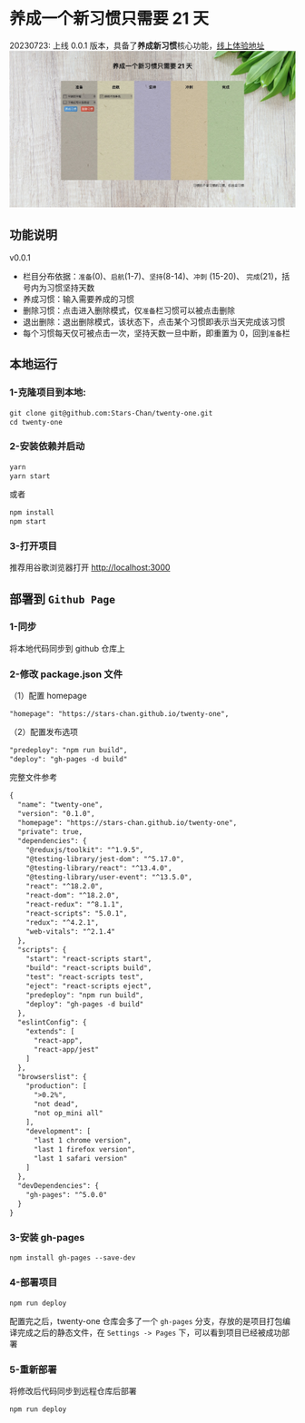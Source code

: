 # 养成一个新习惯只需要 21 天

20230723: 上线 0.0.1 版本，具备了**养成新习惯**核心功能，[线上体验地址](https://stars-chan.github.io/twenty-one/)
![Alt text](home.jpg)

## 功能说明

v0.0.1

- 栏目分布依据：`准备`(0)、`启航`(1-7)、`坚持`(8-14)、`冲刺` (15-20)、 `完成`(21)，括号内为习惯坚持天数
- 养成习惯：输入需要养成的习惯
- 删除习惯：点击进入删除模式，仅`准备`栏习惯可以被点击删除
- 退出删除：退出删除模式，该状态下，点击某个习惯即表示当天完成该习惯
- 每个习惯每天仅可被点击一次，坚持天数一旦中断，即重置为 0，回到`准备`栏

## 本地运行

### 1-克隆项目到本地:

```
git clone git@github.com:Stars-Chan/twenty-one.git
cd twenty-one
```

### 2-安装依赖并启动

```
yarn
yarn start
```

或者

```
npm install
npm start
```

### 3-打开项目

推荐用谷歌浏览器打开 [http://localhost:3000](http://localhost:3000)

## 部署到 `Github Page`

### 1-同步

将本地代码同步到 github 仓库上

### 2-修改 package.json 文件

（1）配置 homepage

```
"homepage": "https://stars-chan.github.io/twenty-one",

```

（2）配置发布选项

```
"predeploy": "npm run build",
"deploy": "gh-pages -d build"
```

完整文件参考

```
{
  "name": "twenty-one",
  "version": "0.1.0",
  "homepage": "https://stars-chan.github.io/twenty-one",
  "private": true,
  "dependencies": {
    "@reduxjs/toolkit": "^1.9.5",
    "@testing-library/jest-dom": "^5.17.0",
    "@testing-library/react": "^13.4.0",
    "@testing-library/user-event": "^13.5.0",
    "react": "^18.2.0",
    "react-dom": "^18.2.0",
    "react-redux": "^8.1.1",
    "react-scripts": "5.0.1",
    "redux": "^4.2.1",
    "web-vitals": "^2.1.4"
  },
  "scripts": {
    "start": "react-scripts start",
    "build": "react-scripts build",
    "test": "react-scripts test",
    "eject": "react-scripts eject",
    "predeploy": "npm run build",
    "deploy": "gh-pages -d build"
  },
  "eslintConfig": {
    "extends": [
      "react-app",
      "react-app/jest"
    ]
  },
  "browserslist": {
    "production": [
      ">0.2%",
      "not dead",
      "not op_mini all"
    ],
    "development": [
      "last 1 chrome version",
      "last 1 firefox version",
      "last 1 safari version"
    ]
  },
  "devDependencies": {
    "gh-pages": "^5.0.0"
  }
}
```

### 3-安装 gh-pages

```
npm install gh-pages --save-dev
```

### 4-部署项目

```
npm run deploy
```

配置完之后，twenty-one 仓库会多了一个 `gh-pages` 分支，存放的是项目打包编译完成之后的静态文件，在 `Settings -> Pages` 下，可以看到项目已经被成功部署

### 5-重新部署

将修改后代码同步到远程仓库后部署

```
npm run deploy
```
